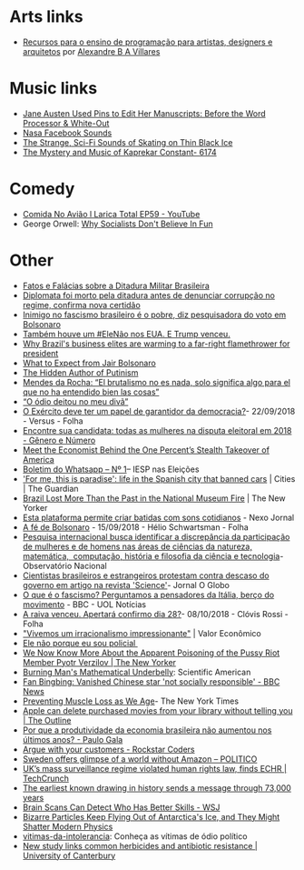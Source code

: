 # Arts links

* [Recursos para o ensino de programação para artistas, designers e arquitetos](https://gumroad.com/l/LrVZ) por [Alexandre B A Villares](https://github.com/villares)


# Music links

* [Jane Austen Used Pins to Edit Her Manuscripts: Before the Word Processor & White-Out](http://www.openculture.com/2018/02/jane-austen-used-pins-to-edit-her-manuscripts-before-the-word-processor-white-out.html)
* [Nasa Facebook Sounds](https://www.facebook.com/sound/collection?soundCollectionTab=sound_effects&search=NASA)
* [The Strange, Sci-Fi Sounds of Skating on Thin Black Ice](http://www.openculture.com/2018/02/the-strange-sci-fi-sounds-of-skating-on-thin-black-ice.html)
* [The Mystery and Music of Kaprekar Constant- 6174](http://arabale.com/blog/2014/4/29/the-mystery-and-music-of-kaprekar-constant-6174)

# Comedy

* [Comida No Avião l Larica Total EP59 - YouTube](https://www.youtube.com/watch?v=SzcK-qP3NXY)
* George Orwell: [Why Socialists Don't Believe In Fun](http://www.orwell.ru/library/articles/socialists/english/e_fun)

# Other

* [Fatos e Falácias sobre a Ditadura Militar Brasileira](https://medium.com/@leorossatto/fatos-e-fal%C3%A1cias-sobre-a-ditadura-militar-brasileira-2be306ee49f5)
* [Diplomata foi morto pela ditadura antes de denunciar corrupção no regime, confirma nova certidão](https://epoca.globo.com/diplomata-foi-morto-pela-ditadura-antes-de-denunciar-corrupcao-no-regime-confirma-nova-certidao-23089585)
* [Inimigo no fascismo brasileiro é o pobre, diz pesquisadora do voto em Bolsonaro](http://br.rfi.fr/brasil/20180918-inimigo-no-fascismo-brasileiro-e-o-pobre-diz-pesquisadora-do-voto-em-bolsonaro)
* [Também houve um #EleNão nos EUA. E Trump venceu.](https://theintercept.com/2018/09/26/ele-nao-trump-bolsonaro/)
* [Why Brazil's business elites are warming to a far-right flamethrower for president](https://www.reuters.com/article/us-brazil-elections-markets-analysis/why-brazils-business-elites-are-warming-to-a-far-right-flamethrower-for-president-idUSKCN1MB1H2)
* [What to Expect from Jair Bolsonaro](https://www.americasquarterly.org/content/what-expect-jair-bolsonaro)
* [The Hidden Author of Putinism](https://www.theatlantic.com/international/archive/2014/11/hidden-author-putinism-russia-vladislav-surkov/382489/)
* [Mendes da Rocha: “El brutalismo no es nada, solo significa algo para el que no ha entendido bien las cosas”](https://elpais.com/elpais/2018/10/08/icon_design/1539001730_157977.html)
* [“O ódio deitou no meu divã”](https://brasil.elpais.com/brasil/2018/10/10/politica/1539207771_563062.html)
* [O Exército deve ter um papel de garantidor da democracia?](https://www1.folha.uol.com.br/colunas/versus/2018/09/o-exercito-deve-ter-um-papel-de-garantidor-da-democracia.shtml)- 22/09/2018 - Versus - Folha
* [Encontre sua candidata: todas as mulheres na disputa eleitoral em 2018 - Gênero e Número](http://www.generonumero.media/encontre-sua-candidata-todas-as-mulheres-na-disputa-eleitoral-em-2018/)
* [Meet the Economist Behind the One Percent’s Stealth Takeover of America](https://www.ineteconomics.org/perspectives/blog/meet-the-economist-behind-the-one-percents-stealth-takeover-of-america)
* [Boletim do Whatsapp – Nº 1](http://iespnaseleicoes.com.br/boletim-do-whatsapp-no-1/)– IESP nas Eleições
* ['For me, this is paradise': life in the Spanish city that banned cars](https://www.theguardian.com/cities/2018/sep/18/paradise-life-spanish-city-banned-cars-pontevedra) | Cities | The Guardian
* [Brazil Lost More Than the Past in the National Museum Fire](https://www.newyorker.com/news/dispatch/brazil-lost-more-than-the-past-in-the-national-museum-fire) | The New Yorker
* [Esta plataforma permite criar batidas com sons cotidianos](https://www.nexojornal.com.br/expresso/2018/09/15/Esta-plataforma-permite-criar-batidas-com-sons-cotidianos) - Nexo Jornal
* [A fé de Bolsonaro](https://www1.folha.uol.com.br/colunas/helioschwartsman/2018/09/a-fe-de-bolsonaro.shtml) - 15/09/2018 - Hélio Schwartsman - Folha
* [Pesquisa internacional busca identificar a discrepância da participação de mulheres e de homens nas áreas de ciências da natureza, matemática,  computação, história e filosofia da ciência e tecnologia](http://www.on.br/index.php/pt-br/ultimas-noticias/424-pesquisa-genero-ciencias.html)- Observatório Nacional
* [Cientistas brasileiros e estrangeiros protestam contra descaso do governo em artigo na revista 'Science'](https://oglobo.globo.com/sociedade/cientistas-brasileiros-estrangeiros-protestam-contra-descaso-do-governo-em-artigo-na-revista-science-23105156)- Jornal O Globo
* [O que é o fascismo? Perguntamos a pensadores da Itália, berço do movimento](https://noticias.uol.com.br/ultimas-noticias/bbc/2018/10/04/fascismo-italia.htm) - BBC - UOL Notícias
* [A raiva venceu. Apertará confirmo dia 28?](https://www1.folha.uol.com.br/colunas/clovisrossi/2018/10/a-raiva-venceu-apertara-confirmo-dia-28.shtml)- 08/10/2018 - Clóvis Rossi - Folha
* ["Vivemos um irracionalismo impressionante"](https://www.valor.com.br/politica/5900813/vivemos-um-irracionalismo-impressionante) | Valor Econômico
* [Ele não porque eu sou policial ](http://www.justificando.com/2018/10/09/ele-nao-porque-eu-sou-policial/)
* [We Now Know More About the Apparent Poisoning of the Pussy Riot Member Pyotr Verzilov | The New Yorker](https://www.newyorker.com/news/our-columnists/we-now-know-more-about-the-apparent-poisoning-of-the-pussy-riot-member-pyotr-verzilov)
* [Burning Man's Mathematical Underbelly](https://www.scientificamerican.com/article/burning-mans-mathematical-underbelly/): Scientific American
* [Fan Bingbing: Vanished Chinese star 'not socially responsible' - BBC News](https://www.bbc.com/news/world-asia-china-45426882)
* [Preventing Muscle Loss as We Age](https://www.nytimes.com/2018/09/03/well/live/preventing-muscle-loss-among-the-elderly.html)- The New York Times
* [Apple can delete purchased movies from your library without telling you | The Outline](https://theoutline.com/post/6167/apple-can-delete-the-movies-you-purchased-without-telling-you?zd=3&zi=i3xaj4s4)
* [Por que a produtividade da economia brasileira não aumentou nos últimos anos? - Paulo Gala](http://www.paulogala.com.br/por-que-a-produtividade-da-economia-brasileira-nao-aumentou-nos-ultimos-anos/)
* [Argue with your customers - Rockstar Coders](https://www.rockstarcoders.com/customer-feedback/)
* [Sweden offers glimpse of a world without Amazon – POLITICO](https://www.politico.eu/article/sweden-amazon-competition-ecommerce/)
* [UK’s mass surveillance regime violated human rights law, finds ECHR | TechCrunch](https://techcrunch.com/2018/09/13/uks-mass-surveillance-regime-violated-human-rights-law-finds-echr/)
* [The earliest known drawing in history sends a message through 73,000 years](https://www.nature.com/articles/d41586-018-06657-x)
* [Brain Scans Can Detect Who Has Better Skills - WSJ](https://www.wsj.com/articles/brain-scans-can-detect-who-has-better-skills-1538589600)
* [Bizarre Particles Keep Flying Out of Antarctica's Ice, and They Might Shatter Modern Physics](https://www.livescience.com/63692-standard-model-broken-supersymmetry-new-physics.html)
* [vitimas-da-intolerancia](https://github.com/okfn-brasil/vitimas-da-intolerancia): Conheça as vítimas de ódio político
* [New study links common herbicides and antibiotic resistance | University of Canterbury](https://www.canterbury.ac.nz/news/2018/new-study-links-common-herbicides-and-antibiotic-resistance.html)
